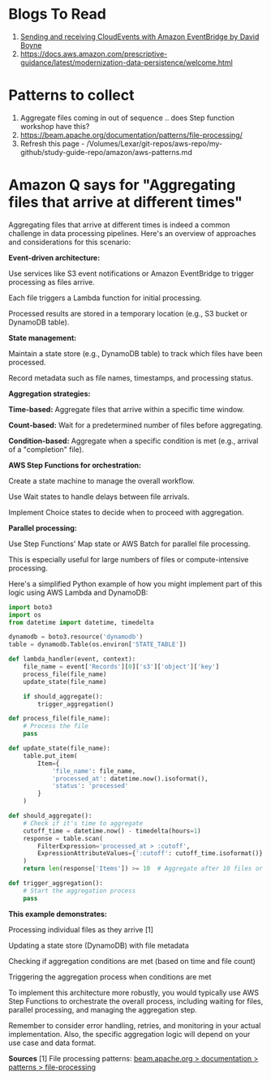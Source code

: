 
# Blogs To Read


1. [Sending and receiving CloudEvents with Amazon EventBridge by David Boyne](https://aws.amazon.com/blogs/compute/sending-and-receiving-cloudevents-with-amazon-eventbridge/)
1. https://docs.aws.amazon.com/prescriptive-guidance/latest/modernization-data-persistence/welcome.html

# Patterns to collect

1. Aggregate files coming in out of sequence .. does Step function workshop have this?
1. https://beam.apache.org/documentation/patterns/file-processing/
2. Refresh this page - /Volumes/Lexar/git-repos/aws-repo/my-github/study-guide-repo/amazon/aws-patterns.md

# Amazon Q says for "Aggregating files that arrive at different times"

Aggregating files that arrive at different times is indeed a common challenge in data processing pipelines. Here's an overview of approaches and considerations for this scenario:

**Event-driven architecture:**

Use services like S3 event notifications or Amazon EventBridge to trigger processing as files arrive.

Each file triggers a Lambda function for initial processing.

Processed results are stored in a temporary location (e.g., S3 bucket or DynamoDB table).

**State management:**

Maintain a state store (e.g., DynamoDB table) to track which files have been processed.

Record metadata such as file names, timestamps, and processing status.

**Aggregation strategies:**

**Time-based:** Aggregate files that arrive within a specific time window.

**Count-based:** Wait for a predetermined number of files before aggregating.

**Condition-based:** Aggregate when a specific condition is met (e.g., arrival of a "completion" file).

**AWS Step Functions for orchestration:**

Create a state machine to manage the overall workflow.

Use Wait states to handle delays between file arrivals.

Implement Choice states to decide when to proceed with aggregation.

**Parallel processing:**

Use Step Functions' Map state or AWS Batch for parallel file processing.

This is especially useful for large numbers of files or compute-intensive processing.

Here's a simplified Python example of how you might implement part of this logic using AWS Lambda and DynamoDB:

```py
import boto3
import os
from datetime import datetime, timedelta

dynamodb = boto3.resource('dynamodb')
table = dynamodb.Table(os.environ['STATE_TABLE'])

def lambda_handler(event, context):
    file_name = event['Records'][0]['s3']['object']['key']
    process_file(file_name)
    update_state(file_name)

    if should_aggregate():
        trigger_aggregation()

def process_file(file_name):
    # Process the file
    pass

def update_state(file_name):
    table.put_item(
        Item={
            'file_name': file_name,
            'processed_at': datetime.now().isoformat(),
            'status': 'processed'
        }
    )

def should_aggregate():
    # Check if it's time to aggregate
    cutoff_time = datetime.now() - timedelta(hours=1)
    response = table.scan(
        FilterExpression='processed_at > :cutoff',
        ExpressionAttributeValues={':cutoff': cutoff_time.isoformat()}
    )
    return len(response['Items']) >= 10  # Aggregate after 10 files or 1 hour

def trigger_aggregation():
    # Start the aggregation process
    pass
```

**This example demonstrates:**

Processing individual files as they arrive [1]

Updating a state store (DynamoDB) with file metadata

Checking if aggregation conditions are met (based on time and file count)

Triggering the aggregation process when conditions are met

To implement this architecture more robustly, you would typically use AWS Step Functions to orchestrate the overall process, including waiting for files, parallel processing, and managing the aggregation step.

Remember to consider error handling, retries, and monitoring in your actual implementation. Also, the specific aggregation logic will depend on your use case and data format.

**Sources**
[1] File processing patterns: [beam.apache.org > documentation > patterns >  file-processing](https://beam.apache.org/documentation/patterns/file-processing/)
